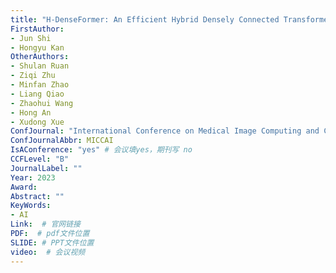 ```yaml
---
title: "H-DenseFormer: An Efficient Hybrid Densely Connected Transformer for Multimodal Tumor Segmentation"
FirstAuthor:
- Jun Shi
- Hongyu Kan
OtherAuthors:
- Shulan Ruan
- Ziqi Zhu
- Minfan Zhao
- Liang Qiao
- Zhaohui Wang
- Hong An
- Xudong Xue
ConfJournal: "International Conference on Medical Image Computing and Computer-Assisted Intervention"
ConfJournalAbbr: MICCAI
IsAConference: "yes" # 会议填yes，期刊写 no
CCFLevel: "B" 
JournalLabel: ""
Year: 2023
Award: 
Abstract: ""
KeyWords:
- AI
Link:  # 官网链接 
PDF:  # pdf文件位置
SLIDE: # PPT文件位置
video:  # 会议视频
---
```

